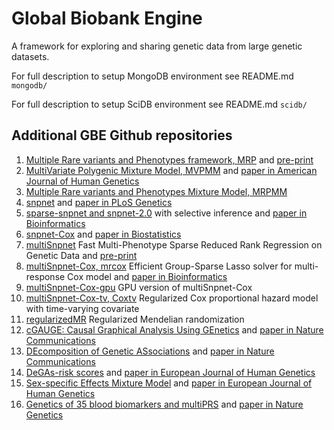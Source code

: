 # Global Biobank Engine
A framework for exploring and sharing genetic data from large genetic datasets.

For full description to setup MongoDB environment see README.md `mongodb/`

For full description to setup SciDB environment see README.md `scidb/`

## Additional GBE Github repositories

1. [Multiple Rare variants and Phenotypes framework, MRP](https://github.com/rivas-lab/mrp) and [pre-print](https://www.biorxiv.org/content/10.1101/257162v7)
2. [MultiVariate Polygenic Mixture Model, MVPMM](https://github.com/rivas-lab/mvpmm) and [paper in American Journal of Human Genetics](https://www.sciencedirect.com/science/article/pii/S0002929720300835)
3. [Multiple Rare variants and Phenotypes Mixture Model, MRPMM](https://github.com/rivas-lab/mrpmm)
4. [snpnet](https://github.com/rivas-lab/snpnet) and [paper in PLoS Genetics](https://journals.plos.org/plosgenetics/article?id=10.1371/journal.pgen.1009141)
5. [sparse-snpnet and snpnet-2.0](https://github.com/rivas-lab/snpnet/tree/compact) with selective inference and [paper in Bioinformatics](https://academic.oup.com/bioinformatics/advance-article-abstract/doi/10.1093/bioinformatics/btab452/6306404?redirectedFrom=fulltext)
6. [snpnet-Cox](https://github.com/rivas-lab/snpnet) and [paper in Biostatistics](https://academic.oup.com/biostatistics/advance-article-abstract/doi/10.1093/biostatistics/kxaa038/5912682)
7. [multiSnpnet](https://github.com/junyangq/multisnpnet) Fast Multi-Phenotype Sparse Reduced Rank Regression on Genetic Data and [pre-print](https://www.biorxiv.org/content/10.1101/2020.05.30.125252v1)
8. [multiSnpnet-Cox, mrcox](https://github.com/rivas-lab/multisnpnet-Cox) Efficient Group-Sparse Lasso solver for multi-response Cox model and [paper in Bioinformatics](https://academic.oup.com/bioinformatics/advance-article-abstract/doi/10.1093/bioinformatics/btab095/6131673?redirectedFrom=fulltext)
9. [multiSnpnet-Cox-gpu](https://github.com/rivas-lab/multisnpnet-Cox_gpu) GPU version of multiSnpnet-Cox
10. [multiSnpnet-Cox-tv, Coxtv](https://github.com/rivas-lab/multisnpnet-Cox-tv) Regularized Cox proportional hazard model with time-varying covariate 
11. [regularizedMR](https://github.com/rivas-lab/regularizedMR) Regularized Mendelian randomization
12. [cGAUGE: Causal Graphical Analysis Using GEnetics](https://github.com/david-dd-amar/cGAUGE/) and [paper in Nature Communications](https://www.nature.com/articles/s41467-020-20516-2)
13. [DEcomposition of Genetic ASsociations](https://github.com/rivas-lab/public-resources/tree/master/uk_biobank/DeGAs) and [paper in Nature Communications](https://www.nature.com/articles/s41467-019-11953-9)
14. [DeGAs-risk scores](https://github.com/rivas-lab/degas-risk) and [paper in European Journal of Human Genetics](https://www.nature.com/articles/s41431-021-00813-0)
15. [Sex-specific Effects Mixture Model](https://github.com/rivas-lab/semm) and [paper in European Journal of Human Genetics](https://www.nature.com/articles/s41431-020-00712-w)
16. [Genetics of 35 blood biomarkers and multiPRS](http://github.com/rivas-lab/biomarkers) and [paper in Nature Genetics](https://www.nature.com/articles/s41588-020-00757-z#Sec36)


